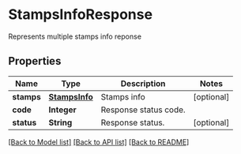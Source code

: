 ﻿
# StampsInfoResponse
Represents multiple stamps info reponse

## Properties
Name | Type | Description | Notes
------------ | ------------- | ------------- | -------------
**stamps** | [**StampsInfo**](StampsInfo.md) | Stamps info | [optional]
**code** | **Integer** | Response status code. | 
**status** | **String** | Response status. | [optional]


[[Back to Model list]](../README.md#documentation-for-models) [[Back to API list]](../README.md#documentation-for-api-endpoints) [[Back to README]](../README.md)


